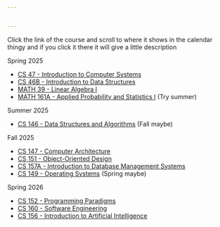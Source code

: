 ```yaml
---


---
```


<p>Click the link of the course and scroll to where it shows in the calendar thingy and if you click it there it will give a little description</p>
<p>Spring 2025</p>
<ul>
<li><a href="https://catalog.sjsu.edu/preview_program.php?catoid=10&amp;poid=9238&amp;returnto=4818#/usr/local/webroot/acalog-legacy/shared/htdocs_gateway/ajax/preview_course.php">CS 47 - Introduction to Computer Systems</a></li>
<li><a href="https://catalog.sjsu.edu/preview_course_nopop.php?catoid=10&amp;coid=42140">CS 46B - Introduction to Data Structures</a></li>
<li><a href="https://catalog.sjsu.edu/preview_course_nopop.php?catoid=10&amp;coid=46030">MATH 39 - Linear Algebra I</a></li>
<li><a href="https://catalog.sjsu.edu/preview_program.php?catoid=10&amp;poid=10435&amp;returnto=4818#/usr/local/webroot/acalog-legacy/shared/htdocs_gateway/ajax/preview_course.php">MATH 161A - Applied Probability and Statistics I</a> (Try summer)</li>
</ul>
<p>Summer 2025</p>
<ul>
<li><a href="https://catalog.sjsu.edu/preview_course_nopop.php?catoid=10&amp;coid=42151">CS 146 - Data Structures and Algorithms</a> (Fall maybe)</li>
</ul>
<p>Fall 2025</p>
<ul>
<li><a href="https://catalog.sjsu.edu/preview_program.php?catoid=10&amp;poid=9238&amp;returnto=4818#/usr/local/webroot/acalog-legacy/shared/htdocs_gateway/ajax/preview_course.php">CS 147 - Computer Architecture</a></li>
<li><a href="https://catalog.sjsu.edu/preview_program.php?catoid=10&amp;poid=9238&amp;returnto=4818#/usr/local/webroot/acalog-legacy/shared/htdocs_gateway/ajax/preview_course.php">CS 151 - Object-Oriented Design</a></li>
<li><a href="https://catalog.sjsu.edu/preview_program.php?catoid=10&amp;poid=9238&amp;returnto=4818#/usr/local/webroot/acalog-legacy/shared/htdocs_gateway/ajax/preview_course.php">CS 157A - Introduction to Database Management Systems</a></li>
<li><a href="https://catalog.sjsu.edu/preview_program.php?catoid=10&amp;poid=9238&amp;returnto=4818#">CS 149 - Operating Systems</a> (Spring maybe)</li>
</ul>
<p>Spring 2026</p>
<ul>
<li><a href="https://catalog.sjsu.edu/preview_program.php?catoid=10&amp;poid=9238&amp;returnto=4818#/usr/local/webroot/acalog-legacy/shared/htdocs_gateway/ajax/preview_course.php">CS 152 - Programming Paradigms</a></li>
<li><a href="https://catalog.sjsu.edu/preview_program.php?catoid=10&amp;poid=9238&amp;returnto=4818#">CS 160 - Software Engineering</a></li>
<li><a href="https://catalog.sjsu.edu/preview_program.php?catoid=10&amp;poid=10435&amp;returnto=4818#/usr/local/webroot/acalog-legacy/shared/htdocs_gateway/ajax/preview_course.php">CS 156 - Introduction to Artificial Intelligence</a></li>
</ul>

